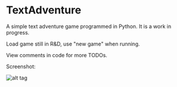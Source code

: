 # TextAdventure
A simple text adventure game programmed in Python. It is a work in progress.

Load game still in R&D, use "new game" when running.

View comments in code for more TODOs.

Screenshot:

![alt tag](http://i.imgur.com/uAAv4Gb.png)

